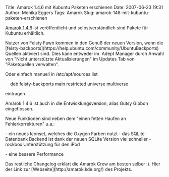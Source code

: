 Title: Amarok 1.4.6 mit Kubuntu Paketen erschienen
Date: 2007-06-23 19:31
Author: Monika Eggers
Tags: Amarok
Slug: amarok-146-mit-kubuntu-paketen-erschienen

[Amarok 1.4.6](http://amarok.kde.org/en/node/234) ist veröffentlicht und
selbstverständlich sind Pakete für Kubuntu erhältlich.

</p>
Nutzer von Feisty Fawn kommen in den Genuß der neuen Version, wenn die
[feisty-backports](https://help.ubuntu.com/community/UbuntuBackports)
Quellen aktiviert sind. Dies kann entweder im  Adept Manager durch
Anwahl von "Nicht unterstützte Aktualisierungen" im Updates Tab von
"Paketquellen verwalten".  

Oder einfach manuell in /etc/apt/sources.list

</p>
    deb <http://de.archive.ubuntu.com/ubuntu/> feisty-backports main
restricted universe multiverse

</p>
eintragen.

</p>
Amarok 1.4.6 ist auch in die Entwicklungsversion, alias Gutsy Gibbon
eingeflossen.

</p>
<!--break--><!--break-->

</p>
  
  

Neue Funktionen sind neben dem "einen fetten Haufen an
Fehlerkorrekturen" u.a.:

</p>
-   ein neues Iconset, welches die Oxygen Farben nutzt
-   das SQLite Datenbank Backend ist dank der neuen SQLite Version viel
    schneller
-   rockbox Unterstützung für den iPod
    </p>
    <p>
-   eine bessere Performance

</p>
Das restliche Changelog erklärt die Amarok Crew am besten selber :).
Hier der Link zur [Webseite](http://amarok.kde.org/) des Projekts.

</p>

